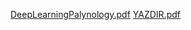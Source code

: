 [DeepLearningPalynology.pdf](https://github.com/borax9/PaleoAI/files/13676666/DeepLearningPalynology.pdf)
[YAZDIR.pdf](https://github.com/borax9/PaleoAI/files/13676683/YAZDIR.pdf)
